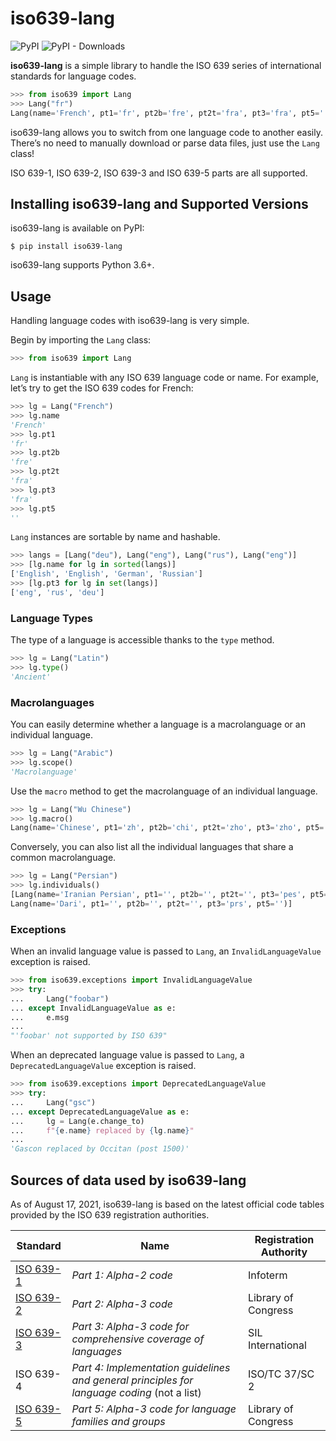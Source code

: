 
# iso639-lang

![PyPI](https://img.shields.io/pypi/v/iso639-lang)
![PyPI - Downloads](https://img.shields.io/pypi/dm/iso639-lang)

  
**iso639-lang** is a simple library to handle the ISO 639 series of international standards for language codes.

```python
>>> from iso639 import Lang
>>> Lang("fr")
Lang(name='French', pt1='fr', pt2b='fre', pt2t='fra', pt3='fra', pt5='')
```

iso639-lang allows you to switch from one language code to another easily. 
There’s no need to manually download or parse data files, just use the `Lang` class!

ISO 639-1, ISO 639-2, ISO 639-3 and ISO 639-5 parts are all supported.

## Installing iso639-lang and Supported Versions

iso639-lang is available on PyPI:

```console
$ pip install iso639-lang
```
iso639-lang supports Python 3.6+.  
  
## Usage

Handling language codes with iso639-lang is very simple.

Begin by importing the `Lang` class:
```python
>>> from iso639 import Lang
```

`Lang` is instantiable with any ISO 639 language code or name. For example, let’s try to get the ISO 639 codes for French:
```python
>>> lg = Lang("French")
>>> lg.name
'French'
>>> lg.pt1
'fr'
>>> lg.pt2b
'fre'
>>> lg.pt2t
'fra'
>>> lg.pt3
'fra'
>>> lg.pt5
''
```

`Lang` instances are sortable by name and hashable.
```python
>>> langs = [Lang("deu"), Lang("eng"), Lang("rus"), Lang("eng")]
>>> [lg.name for lg in sorted(langs)]
['English', 'English', 'German', 'Russian']
>>> [lg.pt3 for lg in set(langs)]
['eng', 'rus', 'deu']
```

### Language Types

The type of a language is accessible thanks to the `type` method.
```python
>>> lg = Lang("Latin")
>>> lg.type()
'Ancient'
```

### Macrolanguages

You can easily determine whether a language is a macrolanguage or an individual language.
```python
>>> lg = Lang("Arabic")
>>> lg.scope()
'Macrolanguage'
```

Use the `macro` method to get the macrolanguage of an individual language.
```python
>>> lg = Lang("Wu Chinese")
>>> lg.macro()
Lang(name='Chinese', pt1='zh', pt2b='chi', pt2t='zho', pt3='zho', pt5='')
```

Conversely, you can also list all the individual languages that share a common macrolanguage.
```python
>>> lg = Lang("Persian")
>>> lg.individuals()
[Lang(name='Iranian Persian', pt1='', pt2b='', pt2t='', pt3='pes', pt5=''), 
Lang(name='Dari', pt1='', pt2b='', pt2t='', pt3='prs', pt5='')]
```

### Exceptions

When an invalid language value is passed to `Lang`, an `InvalidLanguageValue` exception is raised.
```python
>>> from iso639.exceptions import InvalidLanguageValue
>>> try:
...     Lang("foobar")
... except InvalidLanguageValue as e:
...     e.msg
... 
"'foobar' not supported by ISO 639"
```

When an deprecated language value is passed to `Lang`, a `DeprecatedLanguageValue` exception is raised.
```python
>>> from iso639.exceptions import DeprecatedLanguageValue
>>> try:
...     Lang("gsc")
... except DeprecatedLanguageValue as e:
...     lg = Lang(e.change_to)
...     f"{e.name} replaced by {lg.name}"
...
'Gascon replaced by Occitan (post 1500)'
```

## Sources of data used by iso639-lang

As of August 17, 2021, iso639-lang is based on the latest official code tables provided by the ISO 639 registration authorities.
 
 
| Standard  | Name                                                                                       | Registration Authority |
| --------- | ------------------------------------------------------------------------------------------ | ---------------------- |
| [ISO 639-1](https://iso639-3.sil.org/sites/iso639-3/files/downloads/iso-639-3.tab) | *Part 1: Alpha-2 code*                                                                       | Infoterm               |
| [ISO 639-2](https://www.loc.gov/standards/iso639-2/ISO-639-2_utf-8.txt) | *Part 2: Alpha-3 code*                                                                       | Library of Congress    |
| [ISO 639-3](https://iso639-3.sil.org/sites/iso639-3/files/downloads/iso-639-3.tab) | *Part 3: Alpha-3 code for comprehensive coverage of languages*                               | SIL International      |
| ISO 639-4 | *Part 4: Implementation guidelines and general principles for language coding* (not a list)  | ISO/TC 37/SC 2         |
| [ISO 639-5](http://id.loc.gov/vocabulary/iso639-5.tsv) | *Part 5: Alpha-3 code for language families and groups*                                      | Library of Congress    |
